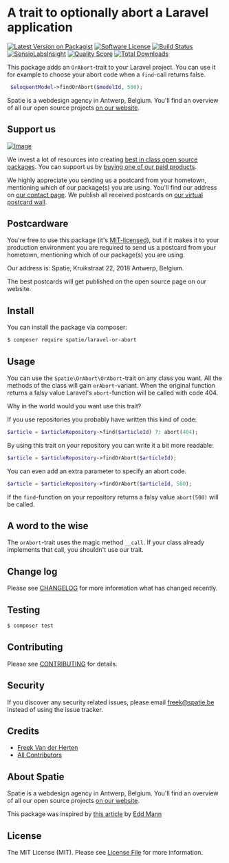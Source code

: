 # A trait to optionally abort a Laravel application

[![Latest Version on Packagist](https://img.shields.io/packagist/v/spatie/laravel-or-abort.svg?style=flat-square)](https://packagist.org/packages/spatie/laravel-or-abort)
[![Software License](https://img.shields.io/badge/license-MIT-brightgreen.svg?style=flat-square)](LICENSE.md)
[![Build Status](https://img.shields.io/travis/spatie/laravel-or-abort/master.svg?style=flat-square)](https://travis-ci.org/spatie/laravel-or-abort)
[![SensioLabsInsight](https://img.shields.io/sensiolabs/i/f91a946a-83e5-405f-8546-4cfd6a29b93e.svg?style=flat-square)](https://insight.sensiolabs.com/projects/f91a946a-83e5-405f-8546-4cfd6a29b93e)
[![Quality Score](https://img.shields.io/scrutinizer/g/spatie/laravel-or-abort.svg?style=flat-square)](https://scrutinizer-ci.com/g/spatie/laravel-or-abort)
[![Total Downloads](https://img.shields.io/packagist/dt/spatie/laravel-or-abort.svg?style=flat-square)](https://packagist.org/packages/spatie/laravel-or-abort)

This package adds an `OrAbort`-trait to your Laravel project. You can use it for example to choose your abort code when a `find`-call returns false.

```php
 $eloquentModel->findOrAbort($modelId, 500); 
```

Spatie is a webdesign agency in Antwerp, Belgium. You'll find an overview of all our open source projects [on our website](https://spatie.be/opensource).

## Support us

[![Image](https://github-ads.s3.eu-central-1.amazonaws.com/laravel-or-abort.jpg)](https://spatie.be/github-ad-click/laravel-or-abort)

We invest a lot of resources into creating [best in class open source packages](https://spatie.be/open-source). You can support us by [buying one of our paid products](https://spatie.be/open-source/support-us).

We highly appreciate you sending us a postcard from your hometown, mentioning which of our package(s) you are using. You'll find our address on [our contact page](https://spatie.be/about-us). We publish all received postcards on [our virtual postcard wall](https://spatie.be/open-source/postcards).

## Postcardware

You're free to use this package (it's [MIT-licensed](LICENSE.md)), but if it makes it to your production environment you are required to send us a postcard from your hometown, mentioning which of our package(s) you are using.

Our address is: Spatie, Kruikstraat 22, 2018 Antwerp, Belgium.

The best postcards will get published on the open source page on our website.

## Install

You can install the package via composer:
``` bash
$ composer require spatie/laravel-or-abort
```

## Usage

You can use the `Spatie\OrAbort\OrAbort`-trait on any class you want. All the methods of the class
will gain `orAbort`-variant. When the original function returns a falsy value Laravel's `abort`-function
will be called with code 404.

Why in the world would you want use this trait?

If you use repositories you probably have written this kind of code:
```php
$article = $articleRepository->find($articleId) ?: abort(404);
```

By using this trait on your repository you can write it a bit more readable:
```php
$article = $articleRepository->findOrAbort($articleId);
```

You can even add an extra parameter to specify an abort code.
```php
$article = $articleRepository->findOrAbort($articleId, 500); 
```
If the `find`-function on your repository returns a falsy value `abort(500)` will be called.

## A word to the wise
The `orAbort`-trait uses the magic method `__call`. If your class already implements that call, you shouldn't
use our trait.

## Change log

Please see [CHANGELOG](CHANGELOG.md) for more information what has changed recently.

## Testing

``` bash
$ composer test
```

## Contributing

Please see [CONTRIBUTING](CONTRIBUTING.md) for details.

## Security

If you discover any security related issues, please email freek@spatie.be instead of using the issue tracker.

## Credits

- [Freek Van der Herten](https://murze.be)
- [All Contributors](../../contributors)

## About Spatie
Spatie is a webdesign agency in Antwerp, Belgium. You'll find an overview of all our open source projects [on our website](https://spatie.be/opensource).

This package was inspired by [this article](http://tech.mybuilder.com/optional-value-control-flows-in-php-using-traits-and-magic-methods/) by [Edd Mann](https://twitter.com/edd_mann)

## License

The MIT License (MIT). Please see [License File](LICENSE.md) for more information.
